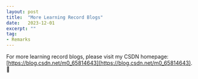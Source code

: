 ```yaml
---
layout: post
title:  "More Learning Record Blogs"
date:   2023-12-01
excerpt: ""
tag:
- Remarks
---
```


For more learning record blogs, please visit my CSDN homepage: [https://blog.csdn.net/m0_65814643](https://blog.csdn.net/m0_65814643).  🤗
